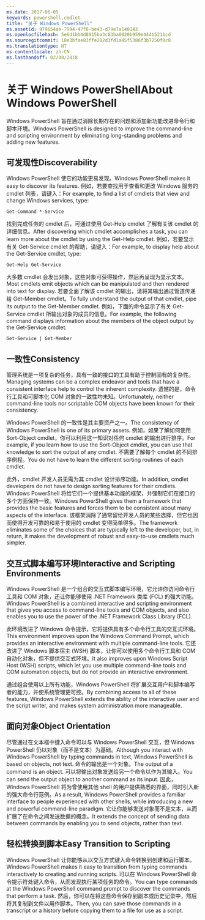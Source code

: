 ```yaml
---
ms.date: 2017-06-05
keywords: powershell,cmdlet
title: "关于 Windows PowerShell"
ms.assetid: 979654ae-7994-47f8-be43-d79e7a140143
ms.openlocfilehash: 5e6d1bb4d8915ba3c83ba0020b959e444b5211cd
ms.sourcegitcommit: 18e3bfae83ffe282d3fd1a45f5386f3b7250f0c0
ms.translationtype: HT
ms.contentlocale: zh-CN
ms.lasthandoff: 02/08/2018
---
```

# <a name="about-windows-powershell"></a><span data-ttu-id="2d551-103">关于 Windows PowerShell</span><span class="sxs-lookup"><span data-stu-id="2d551-103">About Windows PowerShell</span></span>
<span data-ttu-id="2d551-104">Windows PowerShell 旨在通过消除长期存在的问题和添加新功能改进命令行和脚本环境。</span><span class="sxs-lookup"><span data-stu-id="2d551-104">Windows PowerShell is designed to improve the command-line and scripting environment by eliminating long-standing problems and adding new features.</span></span>

## <a name="discoverability"></a><span data-ttu-id="2d551-105">可发现性</span><span class="sxs-lookup"><span data-stu-id="2d551-105">Discoverability</span></span>
<span data-ttu-id="2d551-106">Windows PowerShell 使它的功能更易发现。</span><span class="sxs-lookup"><span data-stu-id="2d551-106">Windows PowerShell makes it easy to discover its features.</span></span> <span data-ttu-id="2d551-107">例如，若要查找用于查看和更改 Windows 服务的 cmdlet 列表，请键入：</span><span class="sxs-lookup"><span data-stu-id="2d551-107">For example, to find a list of cmdlets that view and change Windows services, type:</span></span>

```
Get-Command *-Service
```

<span data-ttu-id="2d551-108">找到完成任务的 cmdlet 后，可通过使用 Get-Help cmdlet 了解有关该 cmdlet 的详细信息。</span><span class="sxs-lookup"><span data-stu-id="2d551-108">After discovering which cmdlet accomplishes a task, you can learn more about the cmdlet by using the Get-Help cmdlet.</span></span> <span data-ttu-id="2d551-109">例如，若要显示有关 Get-Service cmdlet 的帮助，请键入：</span><span class="sxs-lookup"><span data-stu-id="2d551-109">For example, to display help about the Get-Service cmdlet, type:</span></span>

```
Get-Help Get-Service
```
<span data-ttu-id="2d551-110">大多数 cmdlet 会发出对象，这些对象可获得操作，然后再呈现为显示文本。</span><span class="sxs-lookup"><span data-stu-id="2d551-110">Most cmdlets emit objects which can be manipulated and then rendered into text for display.</span></span> <span data-ttu-id="2d551-111">若要全面了解该 cmdlet 的输出，请将其输出通过管道传递给 Get-Member cmdlet。</span><span class="sxs-lookup"><span data-stu-id="2d551-111">To fully understand the output of that cmdlet, pipe its output to the Get-Member cmdlet.</span></span> <span data-ttu-id="2d551-112">例如，下面的命令显示了有关 Get-Service cmdlet 所输出对象的成员的信息。</span><span class="sxs-lookup"><span data-stu-id="2d551-112">For example, the following command displays information about the members of the object output by the Get-Service cmdlet.</span></span>

```
Get-Service | Get-Member
```

## <a name="consistency"></a><span data-ttu-id="2d551-113">一致性</span><span class="sxs-lookup"><span data-stu-id="2d551-113">Consistency</span></span>
<span data-ttu-id="2d551-114">管理系统是一项复杂的任务，具有一致的接口的工具有助于控制固有的复杂性。</span><span class="sxs-lookup"><span data-stu-id="2d551-114">Managing systems can be a complex endeavor and tools that have a consistent interface help to control the inherent complexity.</span></span> <span data-ttu-id="2d551-115">遗憾的是，命令行工具和可脚本化 COM 对象的一致性均未知。</span><span class="sxs-lookup"><span data-stu-id="2d551-115">Unfortunately, neither command-line tools nor scriptable COM objects have been known for their consistency.</span></span>

<span data-ttu-id="2d551-116">Windows PowerShell 的一致性是其主要资产之一。</span><span class="sxs-lookup"><span data-stu-id="2d551-116">The consistency of Windows PowerShell is one of its primary assets.</span></span> <span data-ttu-id="2d551-117">例如，如果了解如何使用 Sort-Object cmdlet，你可以利用这一知识对任何 cmdlet 的输出进行排序。</span><span class="sxs-lookup"><span data-stu-id="2d551-117">For example, if you learn how to use the Sort-Object cmdlet, you can use that knowledge to sort the output of any cmdlet.</span></span> <span data-ttu-id="2d551-118">不需要了解每个 cmdlet 的不同排序例程。</span><span class="sxs-lookup"><span data-stu-id="2d551-118">You do not have to learn the different sorting routines of each cmdlet.</span></span>

<span data-ttu-id="2d551-119">此外，cmdlet 开发人员无需为其 cmdlet 设计排序功能。</span><span class="sxs-lookup"><span data-stu-id="2d551-119">In addition, cmdlet developers do not have to design sorting features for their cmdlets.</span></span> <span data-ttu-id="2d551-120">Windows PowerShell 将给它们一个提供基本功能的框架，并强制它们在接口的多个方面保持一致。</span><span class="sxs-lookup"><span data-stu-id="2d551-120">Windows PowerShell gives them a framework that provides the basic features and forces them to be consistent about many aspects of the interface.</span></span> <span data-ttu-id="2d551-121">该框架消除了通常留给开发人员的某些选择，但它也因而使得开发可靠的和易于使用的 cmdlet 变得简单得多。</span><span class="sxs-lookup"><span data-stu-id="2d551-121">The framework eliminates some of the choices that are typically left to the developer, but, in return, it makes the development of robust and easy-to-use cmdlets much simpler.</span></span>

## <a name="interactive-and-scripting-environments"></a><span data-ttu-id="2d551-122">交互式脚本编写环境</span><span class="sxs-lookup"><span data-stu-id="2d551-122">Interactive and Scripting Environments</span></span>
<span data-ttu-id="2d551-123">Windows PowerShell 是一个组合的交互式脚本编写环境，它允许你访问命令行工具和 COM 对象，还让你能够使用 .NET Framework 类库 (FCL) 的强大功能。</span><span class="sxs-lookup"><span data-stu-id="2d551-123">Windows PowerShell is a combined interactive and scripting environment that gives you access to command-line tools and COM objects, and also enables you to use the power of the .NET Framework Class Library (FCL).</span></span>

<span data-ttu-id="2d551-124">此环境改进了 Windows 命令提示，它将提供具有多个命令行工具的交互式环境。</span><span class="sxs-lookup"><span data-stu-id="2d551-124">This environment improves upon the Windows Command Prompt, which provides an interactive environment with multiple command-line tools.</span></span> <span data-ttu-id="2d551-125">它还改进了 Windows 脚本宿主 (WSH) 脚本，让你可以使用多个命令行工具和 COM 自动化对象，但不提供交互式环境。</span><span class="sxs-lookup"><span data-stu-id="2d551-125">It also improves upon Windows Script Host (WSH) scripts, which let you use multiple command-line tools and COM automation objects, but do not provide an interactive environment.</span></span>

<span data-ttu-id="2d551-126">通过组合使用以上所有功能，Windows PowerShell 将扩展交互用户和脚本编写者的能力，并使系统管理更可控。</span><span class="sxs-lookup"><span data-stu-id="2d551-126">By combining access to all of these features, Windows PowerShell extends the ability of the interactive user and the script writer, and makes system administration more manageable.</span></span>

## <a name="object-orientation"></a><span data-ttu-id="2d551-127">面向对象</span><span class="sxs-lookup"><span data-stu-id="2d551-127">Object Orientation</span></span>
<span data-ttu-id="2d551-128">尽管通过在文本框中键入命令可以与 Windows PowerShell 交互，但 Windows PowerShell 仍以对象（而不是文本）为基础。</span><span class="sxs-lookup"><span data-stu-id="2d551-128">Although you interact with Windows PowerShell by typing commands in text, Windows PowerShell is based on objects, not text.</span></span> <span data-ttu-id="2d551-129">命令的输出是一个对象。</span><span class="sxs-lookup"><span data-stu-id="2d551-129">The output of a command is an object.</span></span> <span data-ttu-id="2d551-130">可以将输出对象发送给另一个命令以作为其输入。</span><span class="sxs-lookup"><span data-stu-id="2d551-130">You can send the output object to another command as its input.</span></span> <span data-ttu-id="2d551-131">因此，Windows PowerShell 将为曾使用其他 shell 的用户提供熟悉的界面，同时引入新的强大命令行范例。</span><span class="sxs-lookup"><span data-stu-id="2d551-131">As a result, Windows PowerShell provides a familiar interface to people experienced with other shells, while introducing a new and powerful command-line paradigm.</span></span> <span data-ttu-id="2d551-132">它让你能够发送对象而不是文本，从而扩展了在命令之间发送数据的概念。</span><span class="sxs-lookup"><span data-stu-id="2d551-132">It extends the concept of sending data between commands by enabling you to send objects, rather than text.</span></span>

## <a name="easy-transition-to-scripting"></a><span data-ttu-id="2d551-133">轻松转换到脚本</span><span class="sxs-lookup"><span data-stu-id="2d551-133">Easy Transition to Scripting</span></span>
<span data-ttu-id="2d551-134">Windows PowerShell 让你能够从以交互方式键入命令转换到创建和运行脚本。</span><span class="sxs-lookup"><span data-stu-id="2d551-134">Windows PowerShell makes it easy to transition from typing commands interactively to creating and running scripts.</span></span> <span data-ttu-id="2d551-135">可以在 Windows PowerShell 命令提示符处键入命令，从而发现执行某项任务的命令。</span><span class="sxs-lookup"><span data-stu-id="2d551-135">You can type commands at the Windows PowerShell command prompt to discover the commands that perform a task.</span></span> <span data-ttu-id="2d551-136">然后，你可以在将这些命令保存到副本或历史记录中，然后将其复制到文件以用作脚本。</span><span class="sxs-lookup"><span data-stu-id="2d551-136">Then, you can save those commands in a transcript or a history before copying them to a file for use as a script.</span></span>

